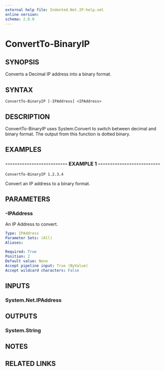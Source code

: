 ```yaml
---
external help file: Indented.Net.IP-help.xml
online version: 
schema: 2.0.0
---
```


# ConvertTo-BinaryIP

## SYNOPSIS
Converts a Decimal IP address into a binary format.

## SYNTAX

```
ConvertTo-BinaryIP [-IPAddress] <IPAddress>
```

## DESCRIPTION
ConvertTo-BinaryIP uses System.Convert to switch between decimal and binary format.
The output from this function is dotted binary.

## EXAMPLES

### -------------------------- EXAMPLE 1 --------------------------
```
ConvertTo-BinaryIP 1.2.3.4
```

Convert an IP address to a binary format.

## PARAMETERS

### -IPAddress
An IP Address to convert.

```yaml
Type: IPAddress
Parameter Sets: (All)
Aliases: 

Required: True
Position: 2
Default value: None
Accept pipeline input: True (ByValue)
Accept wildcard characters: False
```

## INPUTS

### System.Net.IPAddress

## OUTPUTS

### System.String

## NOTES

## RELATED LINKS

